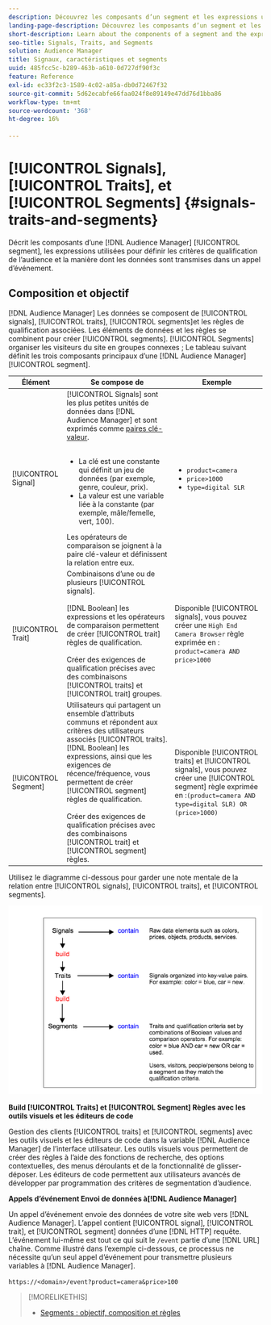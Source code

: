 ```yaml
---
description: Découvrez les composants d’un segment et les expressions utilisées pour définir les critères de qualification des audiences. Trouvez également des informations sur la manière dont les données sont transmises.
landing-page-description: Découvrez les composants d’un segment et les expressions utilisées pour définir les critères de qualification des audiences. Trouvez également des informations sur la manière dont les données sont transmises.
short-description: Learn about the components of a segment and the expressions used to set audience qualification criteria. Also find information about how data is transmitted.
seo-title: Signals, Traits, and Segments
solution: Audience Manager
title: Signaux, caractéristiques et segments
uuid: 485fcc5c-b289-463b-a610-0d727df90f3c
feature: Reference
exl-id: ec33f2c3-1589-4c02-a85a-db0d72467f32
source-git-commit: 5d62ecabfe66faa024f8e89149e47dd76d1bba86
workflow-type: tm+mt
source-wordcount: '368'
ht-degree: 16%

---
```


# [!UICONTROL Signals], [!UICONTROL Traits], et [!UICONTROL Segments] {#signals-traits-and-segments}

Décrit les composants d’une [!DNL Audience Manager] [!UICONTROL segment], les expressions utilisées pour définir les critères de qualification de l’audience et la manière dont les données sont transmises dans un appel d’événement.

## Composition et objectif

[!DNL Audience Manager] Les données se composent de [!UICONTROL signals], [!UICONTROL traits], [!UICONTROL segments]et les règles de qualification associées. Les éléments de données et les règles se combinent pour créer [!UICONTROL segments]. [!UICONTROL Segments] organiser les visiteurs du site en groupes connexes ; Le tableau suivant définit les trois composants principaux d’une [!DNL Audience Manager] [!UICONTROL segment].

| Élément | Se compose de | Exemple |
|---|---|---|
| [!UICONTROL Signal] | [!UICONTROL Signals] sont les plus petites unités de données dans [!DNL Audience Manager] et sont exprimés comme [paires clé-valeur](../reference/key-value-pairs-explained.md).<br><br><ul><li>La clé est une constante qui définit un jeu de données (par exemple, genre, couleur, prix).</li><li>La valeur est une variable liée à la constante (par exemple, mâle/femelle, vert, 100).</li></ul>Les opérateurs de comparaison se joignent à la paire clé-valeur et définissent la relation entre eux. | <ul><li>`product=camera`</li><li>`price>1000`</li><li>`type=digital SLR`</li></ul> |
| [!UICONTROL Trait] | Combinaisons d’une ou de plusieurs [!UICONTROL signals].<br><br> [!DNL Boolean] les expressions et les opérateurs de comparaison permettent de créer [!UICONTROL trait] règles de qualification. <br><br>Créer des exigences de qualification précises avec des combinaisons [!UICONTROL traits] et [!UICONTROL trait] groupes. | Disponible [!UICONTROL signals], vous pouvez créer une `High End Camera Browser` règle exprimée en : `product=camera AND price>1000` |
| [!UICONTROL Segment] | Utilisateurs qui partagent un ensemble d’attributs communs et répondent aux critères des utilisateurs associés [!UICONTROL traits]. [!DNL Boolean] les expressions, ainsi que les exigences de récence/fréquence, vous permettent de créer [!UICONTROL segment] règles de qualification.<br><br> Créer des exigences de qualification précises avec des combinaisons [!UICONTROL trait] et [!UICONTROL segment] règles. | Disponible [!UICONTROL traits] et [!UICONTROL signals], vous pouvez créer une [!UICONTROL segment] règle exprimée en :`(product=camera AND type=digital SLR) OR (price>1000)` |

Utilisez le diagramme ci-dessous pour garder une note mentale de la relation entre [!UICONTROL signals], [!UICONTROL traits], et [!UICONTROL segments].

![](assets/signals-traits-segments.png)

**Build [!UICONTROL Traits] et [!UICONTROL Segment] Règles avec les outils visuels et les éditeurs de code**

Gestion des clients [!UICONTROL traits] et [!UICONTROL segments] avec les outils visuels et les éditeurs de code dans la variable [!DNL Audience Manager] de l’interface utilisateur. Les outils visuels vous permettent de créer des règles à l’aide des fonctions de recherche, des options contextuelles, des menus déroulants et de la fonctionnalité de glisser-déposer. Les éditeurs de code permettent aux utilisateurs avancés de développer par programmation des critères de segmentation d’audience.

**Appels d’événement Envoi de données à[!DNL Audience Manager]**

Un appel d’événement envoie des données de votre site web vers [!DNL Audience Manager]. L’appel contient [!UICONTROL signal], [!UICONTROL trait], et [!UICONTROL segment] données d’une [!DNL HTTP] requête. L’événement lui-même est tout ce qui suit le `/event` partie d’une [!DNL URL] chaîne. Comme illustré dans l’exemple ci-dessous, ce processus ne nécessite qu’un seul appel d’événement pour transmettre plusieurs variables à [!DNL Audience Manager].

`https://<domain>/event?product=camera&price>100`

>[!MORELIKETHIS]
>
>* [Segments : objectif, composition et règles](../features/segments/segments-purpose.md)

